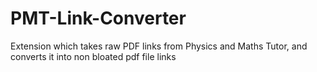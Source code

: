 # PMT-Link-Converter
Extension which takes raw PDF links from Physics and Maths Tutor, and converts it into non bloated pdf file links
